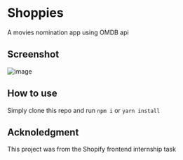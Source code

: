 # Shoppies

A movies nomination app using OMDB api

## Screenshot

![image](https://user-images.githubusercontent.com/42512400/104490042-42f36680-55c8-11eb-8d5a-e83101439333.png)

## How to use 

Simply clone this repo and run `npm i` or `yarn install`


## Acknoledgment

This project was from the Shopify frontend internship task
